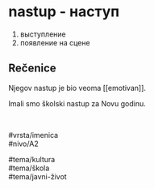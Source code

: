 # nastup - наступ

1. выступление  
2. появление на сцене

## Rečenice

Njegov nastup je bio veoma [[emotivan]].

Imali smo školski nastup za Novu godinu.

<br>

#vrsta/imenica  
#nivo/A2  

#tema/kultura  
#tema/škola  
#tema/javni-život  

